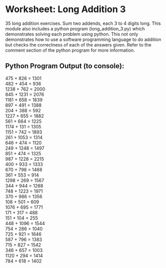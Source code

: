# Worksheet: Long Addition 3
35 long addition exercises. Sum two addends, each 3 to 4 digits long. This module also includes a python program (long_addition_3.py) which demonstrates solving each problem using python. This not only demonstrates how to use a software programming language to do addition but checks the correctness of each of the answers given. Refer to the comment section of the python program for more information.

## Python Program Output (to console):
475  + 826  = 1301 \
482  + 454  = 936  \
1238 + 762  = 2000 \
845  + 1231 = 2076 \
1181 + 658  = 1839 \
897  + 491  = 1388 \
204  + 388  = 592  \
1227 + 655  = 1882 \
561  + 664  = 1225 \
1174 + 131  = 1305 \
1151 + 742  = 1893 \
261  + 1053 = 1314 \
646  + 474  = 1120 \
249  + 1248 = 1497 \
851  + 474  = 1325 \
987  + 1228 = 2215 \
400  + 933  = 1333 \
670  + 798  = 1468 \
361  + 553  = 914  \
1298 + 269  = 1567 \
344  + 944  = 1288 \
748  + 1223 = 1971 \
370  + 986  = 1356 \
108  + 501  = 609  \
1076 + 695  = 1771 \
171  + 317  = 488  \
151  + 104  = 255  \
448  + 1096 = 1544 \
754  + 286  = 1040 \
725  + 921  = 1646 \
587  + 796  = 1383 \
715  + 827  = 1542 \
346  + 657  = 1003 \
1120 + 294  = 1414 \
784  + 618  = 1402 
